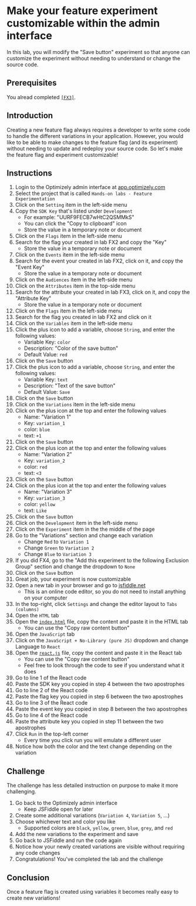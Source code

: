 # Make your feature experiment customizable within the admin interface

In this lab, you will modify the "Save button" experiment so that anyone can customize the experiment without needing to understand or change the source code.

## Prerequisites

You alread completed [`[FX3]`](../fx3/).

## Introduction

Creating a new feature flag always requires a developer to write some code to handle the different variations in your application. However, you would like to be able to make changes to the feature flag (and its experiment) without needing to update and redeploy your source code. So let's make the feature flag and experiment customizable!

## Instructions

1. Login to the Optimizely admin interface at [app.optimizely.com](https://app.optimizely.com/)
1. Select the project that is called `Hands-on labs - Feature Experimentation`
1. Click on the `Setting` item in the left-side menu
1. Copy the `SDK Key` that's listed under `Development` 
    - For example: "UURF9FECB7wHtC2QSMMkS"
    - You can click the "Copy to clipboard" icon
    - Store the value in a temporary note or document
1. Click on the `Flags` item in the left-side menu
1. Search for the flag your created in lab FX2 and copy the "Key"
    - Store the value in a temporary note or document
1. Click on the `Events` item in the left-side menu
1. Search for the event your created in lab FX2, click on it, and copy the "Event Key"
    - Store the value in a temporary note or document
1. Click on the `Audiences` item in the left-side menu
1. Click on the `Attributes` item in the top-side menu
1. Search for the attribute your created in lab FX3, click on it, and copy the "Attribute Key"
    - Store the value in a temporary note or document
1. Click on the `Flags` item in the left-side menu
1. Search for the flag you created in lab FX2 and click on it
1. Click on the `Variables` item in the left-side menu
1. Click the plus icon to add a variable, choose `String`, and enter the following values:
    - Variable Key: `color`
    - Description: "Color of the save button"
    - Default Value: `red`
1. Click on the `Save` button
1. Click the plus icon to add a variable, choose `String`, and enter the following values:
    - Variable Key: `text`
    - Description: "Text of the save button"
    - Default Value: `Save`
1. Click on the `Save` button
1. Click on the `Variations` item in the left-side menu
1. Click on the plus icon at the top and enter the following values
    - Name: "Variation 1"
    - Key: `variation_1`
    - color: `blue`
    - text: `+1`
1. Click on the `Save` button
1. Click on the plus icon at the top and enter the following values
    - Name: "Variation 2"
    - Key: `variation_2`
    - color: `red`
    - text: `<3`
1. Click on the `Save` button
1. Click on the plus icon at the top and enter the following values
    - Name: "Variation 3"
    - Key: `variation_3`
    - color: `yellow`
    - text: `Like`
1. Click on the `Save` button
1. Click on the `Development` item in the left-side menu
1. Click on the `Experiment` item in the the middle of the page
1. Go to the "Variations" section and change each variation
    - Change `Red` to `Variation 1`
    - Change `Green` to `Variation 2`
    - Change `Blue` to `Variation 3`
1. If you did FX4, go to the "Add this experiment to the following Exclusion Group" section and change the dropdown to `None`
1. Click on the `Save` button
1. Great job, your experiment is now customizable
1. Open a new tab in your browser and go to [jsfiddle.net](https://jsfiddle.net/)
    - This is an online code editor, so you do not need to install anything on your computer
1. In the top-right, click `Settings` and change the editor layout to `Tabs (columns)`
1. Open the `HTML` tab
1. Open the [`index.html`](./index.html) file, copy the content and paste it in the HTML tab
    - You can use the "Copy raw content button"
1. Open the `JavaScript` tab
1. Click on the `JavaScript + No-Library (pure JS)` dropdown and change Language to `React`
1. Open the [`react.js`](./react.js) file, copy the content and paste it in the React tab
    - You can use the "Copy raw content button"
    - Feel free to look through the code to see if you understand what it does
1. Go to line 1 of the React code
1. Paste the SDK key you copied in step 4 between the two apostrophes
1. Go to line 2 of the React code
1. Paste the flag key you copied in step 6 between the two apostrophes
1. Go to line 3 of the React code
1. Paste the event key you copied in step 8 between the two apostrophes
1. Go to line 4 of the React code
1. Paste the attribute key you copied in step 11 between the two apostrophes
1. Click `Run` in the top-left corner
    - Every time you click run you will emulate a different user
1. Notice how both the color and the text change depending on the variation

## Challenge

The challenge has less detailed instruction on purpose to make it more challenging.

1. Go back to the Optimizely admin interface
    - Keep JSFiddle open for later
1. Create some additional variations (`Variation 4`, `Variation 5`, ...)
1. Choose whichever text and color you like
    - Supported colors are `black`, `yellow`, `green`, `blue`, `grey`, and `red`
1. Add the new variations to the experiment and save
1. Go back to JSFiddle and run the code again
1. Notice how your newly created variations are visible without requiring any code changes
1. Congratulations! You've completed the lab and the challenge

## Conclusion

Once a feature flag is created using variables it becomes really easy to create new variations!